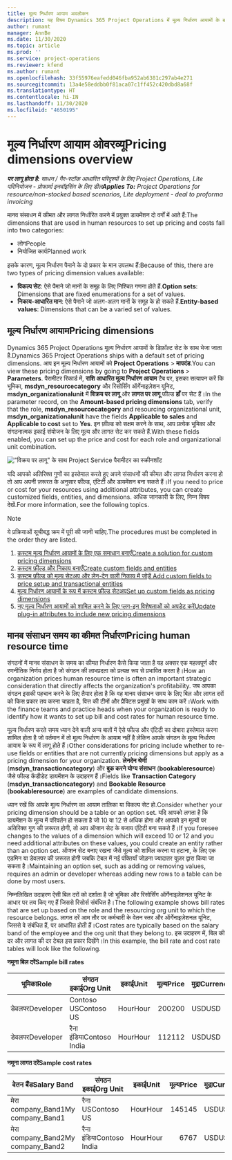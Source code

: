 ```yaml
---
title: मूल्य निर्धारण आयाम अवलोकन
description: यह विषय Dynamics 365 Project Operations में मूल्य निर्धारण आयामों के बारे में जानकारी प्रदान करता है.
author: rumant
manager: AnnBe
ms.date: 11/30/2020
ms.topic: article
ms.prod: ''
ms.service: project-operations
ms.reviewer: kfend
ms.author: rumant
ms.openlocfilehash: 33f55976eafedd046fba952ab6381c297ab4e271
ms.sourcegitcommit: 13a4e58eddbb0f81aca07c1ff452c420dbd8a68f
ms.translationtype: HT
ms.contentlocale: hi-IN
ms.lasthandoff: 11/30/2020
ms.locfileid: "4650195"
---
```

# <a name="pricing-dimensions-overview"></a><span data-ttu-id="34dd9-103">मूल्य निर्धारण आयाम ओवरव्यू</span><span class="sxs-lookup"><span data-stu-id="34dd9-103">Pricing dimensions overview</span></span>

<span data-ttu-id="34dd9-104">_**पर लागू होता है:** साधन / गैर-स्टॉक आधारित परिदृश्यों के लिए Project Operations, Lite परिनियोजन - प्रोफार्मा इनवॉइसिंग के लिए डील_</span><span class="sxs-lookup"><span data-stu-id="34dd9-104">_**Applies To:** Project Operations for resource/non-stocked based scenarios, Lite deployment - deal to proforma invoicing_</span></span>

<span data-ttu-id="34dd9-105">मानव संसाधन में कीमत और लागत निर्धारित करने में प्रयुक्त डायमेंशन दो वर्गों में आते हैं:</span><span class="sxs-lookup"><span data-stu-id="34dd9-105">The dimensions that are used in human resources to set up pricing and costs fall into two categories:</span></span>

- <span data-ttu-id="34dd9-106">लोग</span><span class="sxs-lookup"><span data-stu-id="34dd9-106">People</span></span>
- <span data-ttu-id="34dd9-107">नियोजित कार्य</span><span class="sxs-lookup"><span data-stu-id="34dd9-107">Planned work</span></span>

<span data-ttu-id="34dd9-108">इसके कारण, मूल्य निर्धारण पैमाने के दो प्रकार के मान उपलब्ध हैं:</span><span class="sxs-lookup"><span data-stu-id="34dd9-108">Because of this, there are two types of pricing dimension values available:</span></span>

- <span data-ttu-id="34dd9-109">**विकल्प सेट**: ऐसे पैमाने जो मानों के समूह के लिए निश्चित गणना होते हैं.</span><span class="sxs-lookup"><span data-stu-id="34dd9-109">**Option sets**: Dimensions that are fixed enumerations for a set of values.</span></span>
- <span data-ttu-id="34dd9-110">**निकाय-आधारित मान**: ऐसे पैमाने जो अलग-अलग मानों के समूह के हो सकते हैं.</span><span class="sxs-lookup"><span data-stu-id="34dd9-110">**Entity-based values**: Dimensions that can be a varied set of values.</span></span>

## <a name="pricing-dimensions"></a><span data-ttu-id="34dd9-111">मूल्य निर्धारण आयाम</span><span class="sxs-lookup"><span data-stu-id="34dd9-111">Pricing dimensions</span></span>

<span data-ttu-id="34dd9-112">Dynamics 365 Project Operations मूल्य निर्धारण आयामों के डिफ़ॉल्ट सेट के साथ भेजा जाता है.</span><span class="sxs-lookup"><span data-stu-id="34dd9-112">Dynamics 365 Project Operations ships with a default set of pricing dimensions.</span></span> <span data-ttu-id="34dd9-113">आप इन मूल्य निर्धारण आयामों को **Project Operations** > **मापदंड**.</span><span class="sxs-lookup"><span data-stu-id="34dd9-113">You can view these pricing dimensions by going to **Project Operations** > **Parameters**.</span></span> <span data-ttu-id="34dd9-114">पैरामीटर रिकार्ड में, **राशि आधारित मूल्य निर्धारण आयाम** टैब पर, इसका सत्यापन करें कि भूमिका, **msdyn_resourcecategory** और रिसोर्सिंग ऑर्गेनाइज़ेशन यूनिट, **msdyn_organizationalunit** में **विक्रय पर लागू** और **लागत पर लागू** फील्ड **हाँ** पर सेट हैं।</span><span class="sxs-lookup"><span data-stu-id="34dd9-114">In the parameter record, on the **Amount-based pricing dimensions** tab, verify that the role, **msdyn_resourcecategory** and resourcing organizational unit, **msdyn_organizationalunit** have the fields **Applicable to sales** and **Applicable to cost** set to **Yes**.</span></span> <span data-ttu-id="34dd9-115">इन फ़ील्ड को सक्षम करने के साथ, आप प्रत्येक भूमिका और संगठनात्मक इकाई संयोजन के लिए मूल्य और लागत सेट कर सकते हैं.</span><span class="sxs-lookup"><span data-stu-id="34dd9-115">With these fields enabled, you can set up the price and cost for each role and organizational unit combination.</span></span>

!["विक्रय पर लागू" के साथ Project Service पैरामीटर का स्क्रीनशॉट](media/PS-OOB-parameters.png)

<span data-ttu-id="34dd9-117">यदि आपको अतिरिक्त गुणों का इस्तेमाल करते हुए अपने संसाधनों की कीमत और लागत निर्धारण करना हो तो आप अपनी ज़रूरत के अनुसार फील्ड, एंटिटी और डायमेंशन बना सकते हैं।</span><span class="sxs-lookup"><span data-stu-id="34dd9-117">If you need to price or cost for your resources using additional attributes, you can create customized fields, entities, and dimensions.</span></span> <span data-ttu-id="34dd9-118">अधिक जानकारी के लिए, निम्न विषय देखें.</span><span class="sxs-lookup"><span data-stu-id="34dd9-118">For more information, see the following topics.</span></span> 
  
  > [!NOTE]
  > <span data-ttu-id="34dd9-119">ये प्रक्रियाओं सूचीबद्ध क्रम में पूरी की जानी चाहिए.</span><span class="sxs-lookup"><span data-stu-id="34dd9-119">The procedures must be completed in the order they are listed.</span></span>

1. [<span data-ttu-id="34dd9-120">कस्टम मूल्य निर्धारण आयामों के लिए एक समाधान बनाएँ</span><span class="sxs-lookup"><span data-stu-id="34dd9-120">Create a solution for custom pricing dimensions</span></span>](../sales/create-solution-custompd.md)
2. [<span data-ttu-id="34dd9-121">कस्टम फ़ील्ड और निकाय बनाएँ</span><span class="sxs-lookup"><span data-stu-id="34dd9-121">Create custom fields and entities</span></span>](create-custom-fields-entities-pricing-dimensions.md)
3. [<span data-ttu-id="34dd9-122">कस्टम फ़ील्ड को मूल्य सेटअप और लेन-देन वाली निकाय में जोड़ें </span><span class="sxs-lookup"><span data-stu-id="34dd9-122">Add custom fields to price setup and transactional entities</span></span>](add-custom-fields-price-setup-transactional-entities.md)
4. [<span data-ttu-id="34dd9-123">मूल्य निर्धारण आयामों के रूप में कस्टम फ़ील्ड सेटअप</span><span class="sxs-lookup"><span data-stu-id="34dd9-123">Set up custom fields as pricing dimensions</span></span>](set-up-custom-fields-pricing-dimensions.md)
5. [<span data-ttu-id="34dd9-124">नए मूल्य निर्धारण आयामों को शामिल करने के लिए प्लग-इन विशेषताओं को अपडेट करें</span><span class="sxs-lookup"><span data-stu-id="34dd9-124">Update plug-in attributes to include new pricing dimensions</span></span>](update-plugin-attributes-pd.md)


## <a name="pricing-human-resource-time"></a><span data-ttu-id="34dd9-125">मानव संसाधन समय का कीमत निर्धारण</span><span class="sxs-lookup"><span data-stu-id="34dd9-125">Pricing human resource time</span></span>
<span data-ttu-id="34dd9-126">संगठनों में मानव संसाधन के समय का कीमत निर्धारण कैसे किया जाता है यह अक्सर एक महत्वपूर्ण और रणनीतिक निर्णय होता है जो संगठन की लाभप्रदता को प्रत्यक्ष रूप से प्रभावित करता है।</span><span class="sxs-lookup"><span data-stu-id="34dd9-126">How an organization prices human resource time is often an important strategic consideration that directly affects the organization's profitability.</span></span> <span data-ttu-id="34dd9-127">जब आपका संगठन इसकी पहचान करने के लिए तैयार होता है कि वह मानव संसाधन समय के लिए बिल और लागत दरों को किस प्रकार तय करना चाहता है, वित्त की टीमों और प्रैक्टिस प्रमुखों के साथ काम करें।</span><span class="sxs-lookup"><span data-stu-id="34dd9-127">Work with the finance teams and practice heads when your organization is ready to identify how it wants to set up bill and cost rates for human resource time.</span></span>

<span data-ttu-id="34dd9-128">मूल्य निर्धारण करते समय ध्यान देने वाली अन्य बातों में ऐसे फील्ड और एंटिटी का दोबारा इस्तेमाल करना शामिल होता है जो वर्तमान में तो मूल्य निर्धारण के आयाम नहीं है लेकिन आपके संगठन के मूल्य निर्धारण आयाम के रूप में लागू होते हैं।</span><span class="sxs-lookup"><span data-stu-id="34dd9-128">Other considerations for pricing include whether to re-use fields or entities that are not currently pricing dimensions but apply as a pricing dimension for your organization.</span></span> <span data-ttu-id="34dd9-129">**लेनदेन श्रेणी** (**msdyn_transactioncategory**) और **बुक करने योग्य संसाधन** (**bookableresource**) जैसे फील्ड केंडीडेट डायमेंशन के उदाहरण हैं।</span><span class="sxs-lookup"><span data-stu-id="34dd9-129">Fields like **Transaction Category** (**msdyn_transactioncategory**) and **Bookable Resource** (**bookableresource**) are examples of candidate dimensions.</span></span> 

<span data-ttu-id="34dd9-130">ध्यान रखें कि आपके मूल्य निर्धारण का आयाम तालिका या विकल्प सेट हो.</span><span class="sxs-lookup"><span data-stu-id="34dd9-130">Consider whether your pricing dimension should be a table or an option set.</span></span> <span data-ttu-id="34dd9-131">यदि आपको लगता है कि डायमेंशन के मूल्य में परिवर्तन हो सकता है जो 10 या 12 से अधिक होगा और आपको इन मूल्यों पर अतिरिक्त गुण की ज़रूरत होगी, तो आप ऑप्शन सेट के बजाय एंटिटी बना सकते हैं।</span><span class="sxs-lookup"><span data-stu-id="34dd9-131">If you foresee changes to the values of a dimension which will exceed 10 or 12 and you need additional attributes on these values, you could create an entity rather than an option set.</span></span> <span data-ttu-id="34dd9-132">ऑप्शन सेट बनाए रखना जैसे मूल्य को शामिल करना या हटाना, के लिए एक एडमिन या डेवलपर की ज़रूरत होगी जबकि टेबल में नई पंक्तियाँ जोड़ना ज्यादातर यूज़र द्वारा किया जा सकता है।</span><span class="sxs-lookup"><span data-stu-id="34dd9-132">Maintaining an option set, such as adding or removing values, requires an admin or developer whereas adding new rows to a table can be done by most users.</span></span>

<span data-ttu-id="34dd9-133">निम्नलिखित उदाहरण ऐसी बिल दरों को दर्शाता है जो भूमिका और रिसोर्सिंग ऑर्गेनाइज़ेशनल यूनिट के आधार पर तय किए गए हैं जिससे रिसोर्स संबंधित है।</span><span class="sxs-lookup"><span data-stu-id="34dd9-133">The following example shows bill rates that are set up based on the role and the resourcing org unit to which the resource belongs.</span></span> <span data-ttu-id="34dd9-134">लागत दरें आम तौर पर कर्मचारी के वेतन स्तर और ऑर्गेनाइज़ेशनल यूनिट, जिससे वे संबंधित हैं, पर आधारित होती हैं।</span><span class="sxs-lookup"><span data-stu-id="34dd9-134">Cost rates are typically based on the salary band of the employee and the org unit that they belong to.</span></span> <span data-ttu-id="34dd9-135">इस उदाहरण में, बिल की दर और लागत की दर टेबल इस प्रकार दिखेंगे।</span><span class="sxs-lookup"><span data-stu-id="34dd9-135">In this example, the bill rate and cost rate tables will look like the following.</span></span>

<span data-ttu-id="34dd9-136">**नमूना बिल दरें**</span><span class="sxs-lookup"><span data-stu-id="34dd9-136">**Sample bill rates**</span></span>

| <span data-ttu-id="34dd9-137">भूमिका</span><span class="sxs-lookup"><span data-stu-id="34dd9-137">Role</span></span>        | <span data-ttu-id="34dd9-138">संगठन इकाई</span><span class="sxs-lookup"><span data-stu-id="34dd9-138">Org Unit</span></span>    |<span data-ttu-id="34dd9-139">इकाई</span><span class="sxs-lookup"><span data-stu-id="34dd9-139">Unit</span></span>      |<span data-ttu-id="34dd9-140">मूल्य</span><span class="sxs-lookup"><span data-stu-id="34dd9-140">Price</span></span>      |<span data-ttu-id="34dd9-141">मुद्रा</span><span class="sxs-lookup"><span data-stu-id="34dd9-141">Currency</span></span>  |
| ------------|-------------|----------|----------:|----------|
| <span data-ttu-id="34dd9-142">डेवलपर</span><span class="sxs-lookup"><span data-stu-id="34dd9-142">Developer</span></span>   | <span data-ttu-id="34dd9-143">Contoso US</span><span class="sxs-lookup"><span data-stu-id="34dd9-143">Contoso US</span></span>  |<span data-ttu-id="34dd9-144">Hour</span><span class="sxs-lookup"><span data-stu-id="34dd9-144">Hour</span></span> | <span data-ttu-id="34dd9-145">200</span><span class="sxs-lookup"><span data-stu-id="34dd9-145">200</span></span>|<span data-ttu-id="34dd9-146">USD</span><span class="sxs-lookup"><span data-stu-id="34dd9-146">USD</span></span>     |
| <span data-ttu-id="34dd9-147">डेवलपर</span><span class="sxs-lookup"><span data-stu-id="34dd9-147">Developer</span></span>   | <span data-ttu-id="34dd9-148">रैना इंडिया</span><span class="sxs-lookup"><span data-stu-id="34dd9-148">Contoso India</span></span> |<span data-ttu-id="34dd9-149">Hour</span><span class="sxs-lookup"><span data-stu-id="34dd9-149">Hour</span></span>|   <span data-ttu-id="34dd9-150">112</span><span class="sxs-lookup"><span data-stu-id="34dd9-150">112</span></span>|<span data-ttu-id="34dd9-151">USD</span><span class="sxs-lookup"><span data-stu-id="34dd9-151">USD</span></span>     |


<span data-ttu-id="34dd9-152">**नमूना लागत दरें**</span><span class="sxs-lookup"><span data-stu-id="34dd9-152">**Sample cost rates**</span></span>

| <span data-ttu-id="34dd9-153">वेतन बैंड</span><span class="sxs-lookup"><span data-stu-id="34dd9-153">Salary Band</span></span>     | <span data-ttu-id="34dd9-154">संगठन इकाई</span><span class="sxs-lookup"><span data-stu-id="34dd9-154">Org Unit</span></span>    |<span data-ttu-id="34dd9-155">इकाई</span><span class="sxs-lookup"><span data-stu-id="34dd9-155">Unit</span></span>      |<span data-ttu-id="34dd9-156">मूल्य</span><span class="sxs-lookup"><span data-stu-id="34dd9-156">Price</span></span>      |<span data-ttu-id="34dd9-157">मुद्रा</span><span class="sxs-lookup"><span data-stu-id="34dd9-157">Currency</span></span>  |
| ----------------|-------------|----------|----------:|----------|
| <span data-ttu-id="34dd9-158">मेरा company_Band1</span><span class="sxs-lookup"><span data-stu-id="34dd9-158">My company_Band1</span></span> | <span data-ttu-id="34dd9-159">रैना US</span><span class="sxs-lookup"><span data-stu-id="34dd9-159">Contoso US</span></span>  |<span data-ttu-id="34dd9-160">Hour</span><span class="sxs-lookup"><span data-stu-id="34dd9-160">Hour</span></span> | <span data-ttu-id="34dd9-161">145</span><span class="sxs-lookup"><span data-stu-id="34dd9-161">145</span></span>|<span data-ttu-id="34dd9-162">USD</span><span class="sxs-lookup"><span data-stu-id="34dd9-162">USD</span></span>     |
| <span data-ttu-id="34dd9-163">मेरा company_Band2</span><span class="sxs-lookup"><span data-stu-id="34dd9-163">My company_Band2</span></span> | <span data-ttu-id="34dd9-164">रैना इंडिया</span><span class="sxs-lookup"><span data-stu-id="34dd9-164">Contoso India</span></span> |<span data-ttu-id="34dd9-165">Hour</span><span class="sxs-lookup"><span data-stu-id="34dd9-165">Hour</span></span>|   <span data-ttu-id="34dd9-166">67</span><span class="sxs-lookup"><span data-stu-id="34dd9-166">67</span></span>|<span data-ttu-id="34dd9-167">USD</span><span class="sxs-lookup"><span data-stu-id="34dd9-167">USD</span></span>     |
